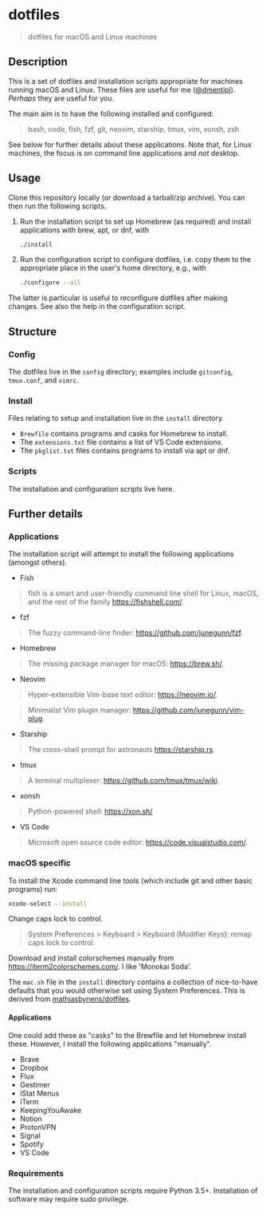 dotfiles
========

> dotfiles for macOS and Linux machines

Description
-----------

This is a set of dotfiles and installation scripts appropriate for machines running macOS and Linux. These files are useful for me ([@dmentipl](https://github.com/dmentipl)). *Perhaps* they are useful for you.

The main aim is to have the following installed and configured:

> bash, code, fish, fzf, git, neovim, starship, tmux, vim, xonsh, zsh

See below for further details about these applications. Note that, for Linux machines, the focus is on command line applications and *not* desktop.

Usage
-----

Clone this repository locally (or download a tarball/zip archive). You can then run the following scripts.

1. Run the installation script to set up Homebrew (as required) and install applications with brew, apt, or dnf, with

    ```bash
    ./install
    ```

2. Run the configuration script to configure dotfiles, i.e. copy them to the appropriate place in the user's home directory, e.g., with

    ```bash
    ./configure --all
    ```

The latter is particular is useful to reconfigure dotfiles after making changes. See also the help in the configuration script.

Structure
---------

### Config

The dotfiles live in the `config` directory; examples include `gitconfig`, `tmux.conf`, and `vimrc`.

### Install

Files relating to setup and installation live in the `install` directory.

- `Brewfile` contains programs and casks for Homebrew to install.
- The `extensions.txt` file contains a list of VS Code extensions.
- The `pkglist.txt` files contains programs to install via apt or dnf.

### Scripts

The installation and configuration scripts live here.

Further details
---------------

### Applications

The installation script will attempt to install the following applications (amongst others).

- Fish

> fish is a smart and user-friendly command line shell for Linux, macOS, and the rest of the family <https://fishshell.com/>.

- fzf

> The fuzzy command-line finder: <https://github.com/junegunn/fzf>.

- Homebrew

> The missing package manager for macOS: <https://brew.sh/>.

- Neovim

> Hyper-extensible Vim-base text editor: <https://neovim.io/>.

> Minimalist Vim plugin manager: <https://github.com/junegunn/vim-plug>.

- Starship

> The cross-shell prompt for astronauts <https://starship.rs>.

- tmux

> A terminal multiplexer: <https://github.com/tmux/tmux/wiki>.

- xonsh

> Python-powered shell: <https://xon.sh/>

- VS Code

> Microsoft open source code editor: <https://code.visualstudio.com/>.

### macOS specific

To install the Xcode command line tools (which include git and other basic programs) run:

```bash
xcode-select --install
```

Change caps lock to control.

> System Preferences > Keyboard > Keyboard (Modifier Keys): remap caps lock to control.

Download and install colorschemes manually from <https://iterm2colorschemes.com/>. I like 'Monokai Soda'.

The `mac.sh` file in the `install` directory contains a collection of nice-to-have defaults that you would otherwise set using System Preferences. This is derived from [mathiasbynens/dotfiles](https://github.com/mathiasbynens/dotfiles).


#### Applications

One could add these as "casks" to the Brewfile and let Homebrew install these. However, I install the following applications "manually".

- Brave
- Dropbox
- Flux
- Gestimer
- iStat Menus
- iTerm
- KeepingYouAwake
- Notion
- ProtonVPN
- Signal
- Spotify
- VS Code

### Requirements

The installation and configuration scripts require Python 3.5+. Installation of software may require sudo privilege.
